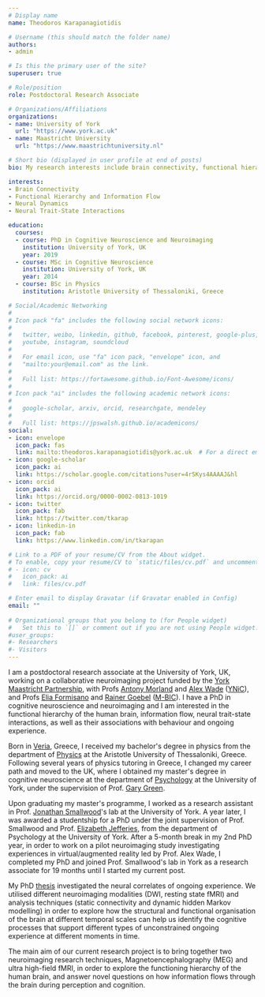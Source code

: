 ```yaml
---
# Display name
name: Theodoros Karapanagiotidis

# Username (this should match the folder name)
authors:
- admin

# Is this the primary user of the site?
superuser: true

# Role/position
role: Postdoctoral Research Associate

# Organizations/Affiliations
organizations:
- name: University of York
  url: "https://www.york.ac.uk"
- name: Maastricht University
  url: "https://www.maastrichtuniversity.nl"

# Short bio (displayed in user profile at end of posts)
bio: My research interests include brain connectivity, functional hierarchy, and neural dynamics.

interests:
- Brain Connectivity
- Functional Hierarchy and Information Flow
- Neural Dynamics
- Neural Trait-State Interactions

education:
  courses:
  - course: PhD in Cognitive Neuroscience and Neuroimaging
    institution: University of York, UK
    year: 2019
  - course: MSc in Cognitive Neuroscience
    institution: University of York, UK
    year: 2014
  - course: BSc in Physics
    institution: Aristotle University of Thessaloniki, Greece

# Social/Academic Networking
#
# Icon pack "fa" includes the following social network icons:
#
#   twitter, weibo, linkedin, github, facebook, pinterest, google-plus,
#   youtube, instagram, soundcloud
#
#   For email icon, use "fa" icon pack, "envelope" icon, and
#   "mailto:your@email.com" as the link.
#
#   Full list: https://fortawesome.github.io/Font-Awesome/icons/
#
# Icon pack "ai" includes the following academic network icons:
#
#   google-scholar, arxiv, orcid, researchgate, mendeley
#
#   Full list: https://jpswalsh.github.io/academicons/
social:
- icon: envelope
  icon_pack: fas
  link: mailto:theodoros.karapanagiotidis@york.ac.uk  # For a direct email link, use "mailto:test@example.org".
- icon: google-scholar
  icon_pack: ai
  link: https://scholar.google.com/citations?user=4rSKys4AAAAJ&hl
- icon: orcid
  icon_pack: ai
  link: https://orcid.org/0000-0002-0813-1019
- icon: twitter
  icon_pack: fab
  link: https://twitter.com/tkarap
- icon: linkedin-in
  icon_pack: fab
  link: https://www.linkedin.com/in/tkarapan

# Link to a PDF of your resume/CV from the About widget.
# To enable, copy your resume/CV to `static/files/cv.pdf` and uncomment the lines below.  
# - icon: cv
#   icon_pack: ai
#   link: files/cv.pdf

# Enter email to display Gravatar (if Gravatar enabled in Config)
email: ""
  
# Organizational groups that you belong to (for People widget)
#   Set this to `[]` or comment out if you are not using People widget.  
#user_groups:
#- Researchers
#- Visitors
---
```


I am a postdoctoral research associate at the University of York, UK, working on a collaborative neuroimaging project funded by the [York Maastricht Partnership](https://www.york.ac.uk/maastricht), with Profs [Antony Morland](https://www.york.ac.uk/psychology/staff/academicstaff/arm501) and [Alex Wade](https://www.york.ac.uk/psychology/staff/academicstaff/alex-wade) ([YNiC](https://www.ynic.york.ac.uk/)), and Profs [Elia Formisano](https://www.maastrichtuniversity.nl/e.formisano) and [Rainer Goebel](https://www.maastrichtuniversity.nl/r.goebel) ([M-BIC](https://www.maastrichtuniversity.nl/research/maastricht-brain-imaging-centre)). I have a PhD in cognitive neuroscience and neuroimaging and I am interested in the functional hierarchy of the human brain, information flow, neural trait-state interactions, as well as their associations with behaviour and ongoing experience.

Born in [Veria](https://en.wikipedia.org/wiki/Veria), Greece, I received my bachelor's degree in physics from the department of [Physics](https://www.physics.auth.gr/en) at the Aristotle University of Thessaloniki, Greece. Following several years of physics tutoring in Greece, I changed my career path and moved to the UK, where I obtained my master's degree in cognitive neuroscience at the department of [Psychology](https://www.york.ac.uk/psychology) at the University of York, under the supervision of Prof. [Gary Green](https://www.york.ac.uk/psychology/staff/emeritusfaculty/ggrg1).

Upon graduating my master's programme, I worked as a research assistant in Prof. [Jonathan Smallwood](https://www.queensu.ca/psychology/people/faculty/jonathan-smallwood)'s lab at the University of York. A year later, I was awarded a studentship for a PhD under the joint supervision of Prof. Smallwood and Prof. [Elizabeth Jefferies](https://www.york.ac.uk/psychology/staff/academicstaff/ej514), from the department of Psychology at the University of York. After a 5-month break in my 2nd PhD year, in order to work on a pilot neuroimaging study investigating experiences in virtual/augmented reality led by Prof. Alex Wade, I completed my PhD and joined Prof. Smallwood's lab in York as a research associate for 19 months until I started my current post.

My PhD [thesis](http://etheses.whiterose.ac.uk/25062/) investigated the neural correlates of ongoing experience. We utilised different neuroimaging modalities (DWI, resting state fMRI) and analysis techniques (static connectivity and dynamic hidden Markov modelling) in order to explore how the structural and functional organisation of the brain at different temporal scales can help us identify the cognitive processes that support different types of unconstrained ongoing experience at different moments in time.

The main aim of our current research project is to bring together two neuroimaging research techniques, Magnetoencephalography (MEG) and ultra high-field fMRI, in order to explore the functioning hierarchy of the human brain, and answer novel questions on how information flows through the brain during perception and cognition.